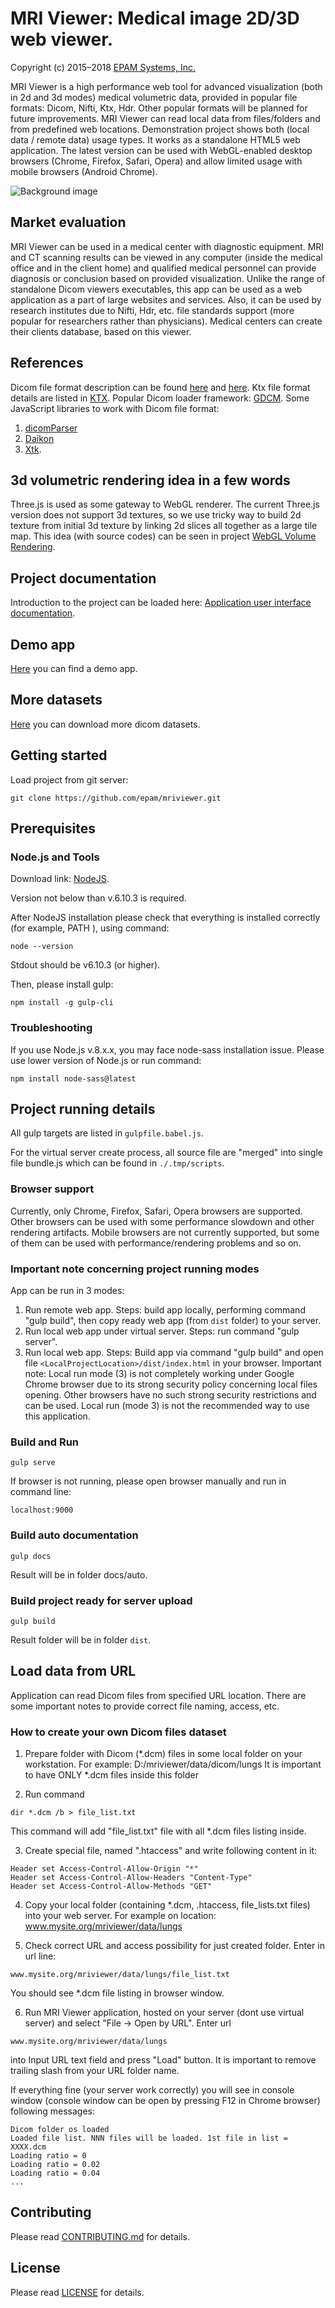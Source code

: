 # MRI Viewer: Medical image 2D/3D web viewer.

Copyright (c) 2015–2018 [EPAM Systems, Inc.](https://www.epam.com/)

MRI Viewer is a high performance web tool for advanced visualization (both in 2d and 3d modes)
medical volumetric data, provided in popular file formats: Dicom, Nifti, Ktx, Hdr.
Other popular formats will be planned for future improvements.
MRI Viewer can read local data from files/folders and from predefined web locations.
Demonstration project shows both (local data / remote data) usage types.
It works as a standalone HTML5 web application. The latest version can be used with
WebGL-enabled desktop browsers (Chrome, Firefox, Safari, Opera) and allow limited usage
with mobile browsers (Android Chrome).

![Background image](app/images/med3web_logo.png)

## Market evaluation

MRI Viewer can be used in a medical center with diagnostic equipment.
MRI and CT scanning results can be viewed in any computer (inside the medical office and in the client home)
and qualified medical personnel can provide diagnosis or conclusion based on provided visualization.
Unlike the range of standalone Dicom viewers executables, this app can be used as a web
application as a part of large websites and services. Also, it can be used by research institutes
due to Nifti, Hdr, etc. file standards support (more popular for researchers rather than physicians).
Medical centers can create their clients database, based on this viewer.

## References

Dicom file format description can be found [here](http://dicom.nema.org/standard.html) and [here](https://www.leadtools.com/sdk/medical/dicom-spec).
Ktx file format details are listed in [KTX](https://www.khronos.org/opengles/sdk/tools/KTX/file_format_spec/).
Popular Dicom loader framework: [GDCM](http://gdcm.sourceforge.net/wiki/index.php/Main_Page).
Some JavaScript libraries to work with Dicom file format:
1. [dicomParser](https://github.com/chafey/dicomParser)
2. [Daikon](https://github.com/rii-mango/Daikon)
3. [Xtk](https://github.com/xtk/X#readme).

## 3d volumetric rendering idea in a few words

Three.js is used as some gateway to WebGL renderer. The current Three.js version does not support 3d textures,
so we use tricky way to build 2d texture from initial 3d texture by linking 2d slices all together
as a large tile map. This idea (with source codes) can be seen in project [WebGL Volume Rendering](https://github.com/lebarba/WebGLVolumeRendering).

## Project documentation

Introduction to the project can be loaded here:
[Application user interface documentation](docs/general/README.md).

## Demo app
[Here](https://epa.ms/mri) you can find a demo app.

## More datasets
[Here](http://obsolete.tuberculosis.by/getpatientimages) you can download more dicom datasets.

## Getting started

Load project from git server:
```
git clone https://github.com/epam/mriviewer.git
```


## Prerequisites

### Node.js and Tools

Download link:
[NodeJS](https://nodejs.org/en/download/).

Version not below than v.6.10.3 is required.

After NodeJS installation please check that everything is installed correctly (for example, PATH ), using command:
```
node --version
```
Stdout should be
v6.10.3 (or higher).

Then, please install gulp:

```
npm install -g gulp-cli
```

### Troubleshooting

If you use Node.js v.8.x.x, you may face node-sass installation issue. Please use lower version of Node.js or run command:
```
npm install node-sass@latest
```

## Project running details

All gulp targets are listed in `gulpfile.babel.js`.

For the virtual server create process, all source file are "merged" into single file bundle.js which can be found in `./.tmp/scripts`.

### Browser support
Currently, only Chrome, Firefox, Safari, Opera browsers are supported. Other browsers can be used with some performance slowdown and other
rendering artifacts. Mobile browsers are not currently supported, but some of them can be used with performance/rendering problems and so on.


### Important note concerning project running modes
App can be run in 3 modes:
1. Run remote web app. Steps: build app locally, performing command "gulp build", then copy ready web app (from `dist` folder) to your server.
2. Run local web app under virtual server. Steps: run command "gulp server".
3. Run local web app. Steps: Build app via command "gulp build" and open file `<LocalProjectLocation>/dist/index.html` in your browser.
Important note: Local run mode (3) is not completely working under Google Chrome browser due to its strong security policy concerning local files opening.
Other browsers have no such strong security restrictions and can be used. Local run (mode 3) is not the recommended way to use this application.


### Build and Run

```
gulp serve
```

If browser is not running, please open browser manually and run in command line:

```
localhost:9000
```


### Build auto documentation

```
gulp docs
```

Result will be in folder docs/auto.


### Build project ready for server upload

```
gulp build
```

Result folder will be in folder `dist`.

## Load data from URL

Application can read Dicom files from specified URL location.
There are some important notes to provide correct file naming, access, etc.

### How to create your own Dicom files dataset

1. Prepare folder with Dicom (*.dcm) files in some local folder on your workstation. 
For example: D:/mriviewer/data/dicom/lungs
It is important to have ONLY *.dcm files inside this folder

2. Run command
```
dir *.dcm /b > file_list.txt
```
This command will add "file_list.txt" file with all *.dcm files listing inside.

3. Create special file, named ".htaccess"  and write following content in it:
```
Header set Access-Control-Allow-Origin "*"
Header set Access-Control-Allow-Headers "Content-Type"
Header set Access-Control-Allow-Methods "GET"
```

4. Copy your local folder (containing *.dcm, .htaccess, file_lists.txt files) into
your web server. For example on location: www.mysite.org/mriviewer/data/lungs

5. Check correct URL and access possibility for just created folder.
Enter in url line:
```
www.mysite.org/mriviewer/data/lungs/file_list.txt
```
You should see *.dcm file listing in browser window.

6. Run MRI Viewer application, hosted on your server (dont use virtual server) and select "File -> Open by URL".
Enter url
```
www.mysite.org/mriviewer/data/lungs
```
into Input URL text field and press "Load" button.
It is important to remove trailing slash from your URL folder name.

If everything fine (your server work correctly) you will see in console window (console window can be open by pressing F12 in Chrome browser)
following messages:
```
Dicom folder os loaded
Loaded file list. NNN files will be loaded. 1st file in list = XXXX.dcm
Loading ratio = 0
Loading ratio = 0.02
Loading ratio = 0.04
...

```


## Contributing
Please read [CONTRIBUTING.md](CONTRIBUTING.md) for details.

## License
Please read [LICENSE](LICENSE) for details.
